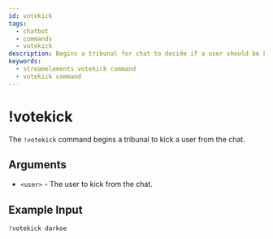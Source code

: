 ```yaml
---
id: votekick
tags:
  - chatbot
  - commands
  - votekick
description: Begins a tribunal for chat to decide if a user should be kicked from the chat
keywords:
  - streamelements votekick command
  - votekick command
---
```

# !votekick

The `!votekick` command begins a tribunal to kick a user from the chat.

## Arguments

- `<user>` - The user to kick from the chat.

## Example Input

```
!votekick darkoe
```
